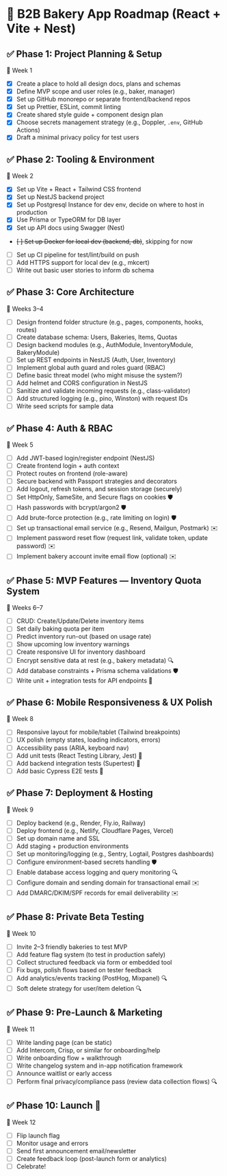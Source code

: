 
# 📅 B2B Bakery App Roadmap (React + Vite + Nest)

## ✅ Phase 1: Project Planning & Setup  
📅 Week 1  
- [X] Create a place to hold all design docs, plans and schemas
- [X] Define MVP scope and user roles (e.g., baker, manager)  
- [X] Set up GitHub monorepo or separate frontend/backend repos  
- [X] Set up Prettier, ESLint, commit linting  
- [X] Create shared style guide + component design plan  
- [X] Choose secrets management strategy (e.g., Doppler, `.env`, GitHub Actions)  
- [X] Draft a minimal privacy policy for test users  

## ✅ Phase 2: Tooling & Environment  
📅 Week 2  
- [X] Set up Vite + React + Tailwind CSS frontend  
- [X] Set up NestJS backend project 
- [X] Set up Postgresql Instance for dev env, decide on where to host in production
- [X] Use Prisma or TypeORM for DB layer  
- [X] Set up API docs using Swagger (Nest)  
- ~~[ ] Set up Docker for local dev (backend, db)~~, skipping for now  
- [ ] Set up CI pipeline for test/lint/build on push
- [ ] Add HTTPS support for local dev (e.g., mkcert)
- [ ] Write out basic user stories to inform db schema

## ✅ Phase 3: Core Architecture  
📅 Weeks 3–4  
- [ ] Design frontend folder structure (e.g., pages, components, hooks, routes)  
- [ ] Create database schema: Users, Bakeries, Items, Quotas  
- [ ] Design backend modules (e.g., AuthModule, InventoryModule, BakeryModule)  
- [ ] Set up REST endpoints in NestJS (Auth, User, Inventory)  
- [ ] Implement global auth guard and roles guard (RBAC)  
- [ ] Define basic threat model (who might misuse the system?)
- [ ] Add helmet and CORS configuration in NestJS
- [ ] Sanitize and validate incoming requests (e.g., class-validator)  
- [ ] Add structured logging (e.g., pino, Winston) with request IDs  
- [ ] Write seed scripts for sample data  

## ✅ Phase 4: Auth & RBAC  
📅 Week 5  
- [ ] Add JWT-based login/register endpoint (NestJS)  
- [ ] Create frontend login + auth context  
- [ ] Protect routes on frontend (role-aware)  
- [ ] Secure backend with Passport strategies and decorators  
- [ ] Add logout, refresh tokens, and session storage (securely)  
- [ ] Set HttpOnly, SameSite, and Secure flags on cookies 🛡️  
- [ ] Hash passwords with bcrypt/argon2 🛡️  
- [ ] Add brute-force protection (e.g., rate limiting on login) 🛡️  
- [ ] Set up transactional email service (e.g., Resend, Mailgun, Postmark) ✉️  
- [ ] Implement password reset flow (request link, validate token, update password) ✉️  
- [ ] Implement bakery account invite email flow (optional) ✉️  

## ✅ Phase 5: MVP Features — Inventory Quota System  
📅 Weeks 6–7  
- [ ] CRUD: Create/Update/Delete inventory items  
- [ ] Set daily baking quota per item  
- [ ] Predict inventory run-out (based on usage rate)  
- [ ] Show upcoming low inventory warnings  
- [ ] Create responsive UI for inventory dashboard  
- [ ] Encrypt sensitive data at rest (e.g., bakery metadata) 🔍  
- [ ] Add database constraints + Prisma schema validations 🛡️  
- [ ] Write unit + integration tests for API endpoints 🧪  

## ✅ Phase 6: Mobile Responsiveness & UX Polish  
📅 Week 8  
- [ ] Responsive layout for mobile/tablet (Tailwind breakpoints)  
- [ ] UX polish (empty states, loading indicators, errors)  
- [ ] Accessibility pass (ARIA, keyboard nav)  
- [ ] Add unit tests (React Testing Library, Jest) 🧪  
- [ ] Add backend integration tests (Supertest) 🧪  
- [ ] Add basic Cypress E2E tests 🧪  

## ✅ Phase 7: Deployment & Hosting  
📅 Week 9  
- [ ] Deploy backend (e.g., Render, Fly.io, Railway)  
- [ ] Deploy frontend (e.g., Netlify, Cloudflare Pages, Vercel)  
- [ ] Set up domain name and SSL  
- [ ] Add staging + production environments  
- [ ] Set up monitoring/logging (e.g., Sentry, Logtail, Postgres dashboards)  
- [ ] Configure environment-based secrets handling 🛡️  
- [ ] Enable database access logging and query monitoring 🔍  
- [ ] Configure domain and sending domain for transactional email ✉️  
- [ ] Add DMARC/DKIM/SPF records for email deliverability ✉️  

## ✅ Phase 8: Private Beta Testing  
📅 Week 10  
- [ ] Invite 2–3 friendly bakeries to test MVP  
- [ ] Add feature flag system (to test in production safely)  
- [ ] Collect structured feedback via form or embedded tool  
- [ ] Fix bugs, polish flows based on tester feedback  
- [ ] Add analytics/events tracking (PostHog, Mixpanel) 🔍  
- [ ] Soft delete strategy for user/item deletion 🔍  

## ✅ Phase 9: Pre-Launch & Marketing  
📅 Week 11  
- [ ] Write landing page (can be static)  
- [ ] Add Intercom, Crisp, or similar for onboarding/help  
- [ ] Write onboarding flow + walkthrough  
- [ ] Write changelog system and in-app notification framework  
- [ ] Announce waitlist or early access  
- [ ] Perform final privacy/compliance pass (review data collection flows) 🔍  

## ✅ Phase 10: Launch 🎉  
📅 Week 12  
- [ ] Flip launch flag  
- [ ] Monitor usage and errors  
- [ ] Send first announcement email/newsletter  
- [ ] Create feedback loop (post-launch form or analytics)  
- [ ] Celebrate!
